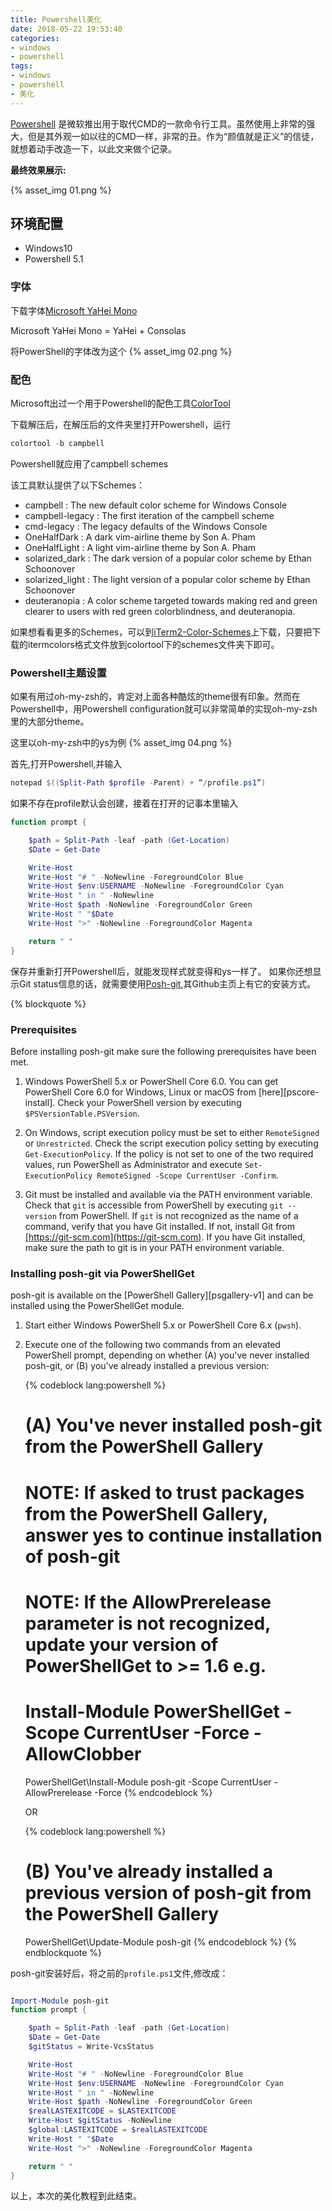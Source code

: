 ```yaml
---
title: Powershell美化
date: 2018-05-22 19:53:40
categories:
- windows
- powershell
tags:
- windows
- powershell
- 美化
---
```

[Powershell](https://docs.microsoft.com/en-us/powershell/) 是微软推出用于取代CMD的一款命令行工具。虽然使用上非常的强大，但是其外观一如以往的CMD一样，非常的丑。作为“颜值就是正义”的信徒，就想着动手改造一下，以此文来做个记录。

**最终效果展示:**

{% asset_img 01.png %}

## 环境配置
- Windows10
- Powershell 5.1

### 字体
下载字体[Microsoft YaHei Mono](https://link.zhihu.com/?target=https%3A//github.com/Microsoft/BashOnWindows/files/1362006/Microsoft.YaHei.Mono.zip)

Microsoft YaHei Mono = YaHei + Consolas

将PowerShell的字体改为这个
{% asset_img 02.png %}

### 配色
Microsoft出过一个用于Powershell的配色工具[ColorTool](https://github.com/Microsoft/Console/tree/master/tools/ColorTool)

下载解压后，在解压后的文件夹里打开Powershell，运行
```powershell
colortool -b campbell
```
Powershell就应用了campbell schemes

该工具默认提供了以下Schemes：
- campbell : The new default color scheme for Windows Console
- campbell-legacy : The first iteration of the campbell scheme
- cmd-legacy : The legacy defaults of the Windows Console
- OneHalfDark : A dark vim-airline theme by Son A. Pham
- OneHalfLight : A light vim-airline theme by Son A. Pham
- solarized_dark : The dark version of a popular color scheme by Ethan Schoonover
- solarized_light : The light version of a popular color scheme by Ethan Schoonover
- deuteranopia : A color scheme targeted towards making red and green clearer to users with red green colorblindness, and deuteranopia.

如果想看看更多的Schemes，可以到[iTerm2-Color-Schemes](https://github.com/mbadolato/iTerm2-Color-Schemes)上下载，只要把下载的itermcolors格式文件放到colortool下的schemes文件夹下即可。

### Powershell主题设置

如果有用过oh-my-zsh的，肯定对上面各种酷炫的theme很有印象。然而在Powershell中，用Powershell configuration就可以非常简单的实现oh-my-zsh里的大部分theme。

这里以oh-my-zsh中的ys为例
{% asset_img 04.png %}

首先,打开Powershell,并输入
```powershell
notepad $((Split-Path $profile -Parent) + “/profile.ps1”)
```
如果不存在profile默认会创建，接着在打开的记事本里输入
```powershell
function prompt {

    $path = Split-Path -leaf -path (Get-Location)
    $Date = Get-Date

    Write-Host
    Write-Host "# " -NoNewline -ForegroundColor Blue
    Write-Host $env:USERNAME -NoNewline -ForegroundColor Cyan
    Write-Host " in " -NoNewline
    Write-Host $path -NoNewline -ForegroundColor Green
    Write-Host " "$Date
    Write-Host ">" -NoNewline -ForegroundColor Magenta

    return " "
}
```
保存并重新打开Powershell后，就能发现样式就变得和ys一样了。
如果你还想显示Git status信息的话，就需要使用[Posh-git](https://link.zhihu.com/?target=https%3A//github.com/dahlbyk/posh-git),其Github主页上有它的安装方式。

{% blockquote %}
### Prerequisites

Before installing posh-git make sure the following prerequisites have been met.

1. Windows PowerShell 5.x or PowerShell Core 6.0.
   You can get PowerShell Core 6.0 for Windows, Linux or macOS from [here][pscore-install].
   Check your PowerShell version by executing `$PSVersionTable.PSVersion`.

2. On Windows, script execution policy must be set to either `RemoteSigned` or `Unrestricted`.
   Check the script execution policy setting by executing `Get-ExecutionPolicy`.
   If the policy is not set to one of the two required values, run PowerShell as Administrator and
   execute `Set-ExecutionPolicy RemoteSigned -Scope CurrentUser -Confirm`.

3. Git must be installed and available via the PATH environment variable.
   Check that `git` is accessible from PowerShell by executing `git --version` from PowerShell.
   If `git` is not recognized as the name of a command, verify that you have Git installed.
   If not, install Git from [https://git-scm.com](https://git-scm.com).
   If you have Git installed, make sure the path to git is in your PATH environment variable.

### Installing posh-git via PowerShellGet

posh-git is available on the [PowerShell Gallery][psgallery-v1] and can be installed using the PowerShellGet module.

1. Start either Windows PowerShell 5.x or PowerShell Core 6.x (`pwsh`).

2. Execute one of the following two commands from an elevated PowerShell prompt,
   depending on whether (A) you've never installed posh-git, or (B) you've already installed a previous version:

    {% codeblock lang:powershell %}
    # (A) You've never installed posh-git from the PowerShell Gallery
    #
    # NOTE: If asked to trust packages from the PowerShell Gallery, answer yes to continue installation of posh-git
    # NOTE: If the AllowPrerelease parameter is not recognized, update your version of PowerShellGet to >= 1.6 e.g.
    #       Install-Module PowerShellGet -Scope CurrentUser -Force -AllowClobber

    PowerShellGet\Install-Module posh-git -Scope CurrentUser -AllowPrerelease -Force
    {% endcodeblock %}

    OR

    {% codeblock lang:powershell %}
    # (B) You've already installed a previous version of posh-git from the PowerShell Gallery
    PowerShellGet\Update-Module posh-git
    {% endcodeblock %}
{% endblockquote %}

posh-git安装好后，将之前的`profile.ps1`文件,修改成：
```powershell

Import-Module posh-git
function prompt {

    $path = Split-Path -leaf -path (Get-Location)
    $Date = Get-Date
    $gitStatus = Write-VcsStatus

    Write-Host
    Write-Host "# " -NoNewline -ForegroundColor Blue
    Write-Host $env:USERNAME -NoNewline -ForegroundColor Cyan
    Write-Host " in " -NoNewline
    Write-Host $path -NoNewline -ForegroundColor Green
    $realLASTEXITCODE = $LASTEXITCODE
    Write-Host $gitStatus -NoNewline
    $global:LASTEXITCODE = $realLASTEXITCODE
    Write-Host " "$Date
    Write-Host ">" -NoNewline -ForegroundColor Magenta

    return " "
}

```

以上，本次的美化教程到此结束。
